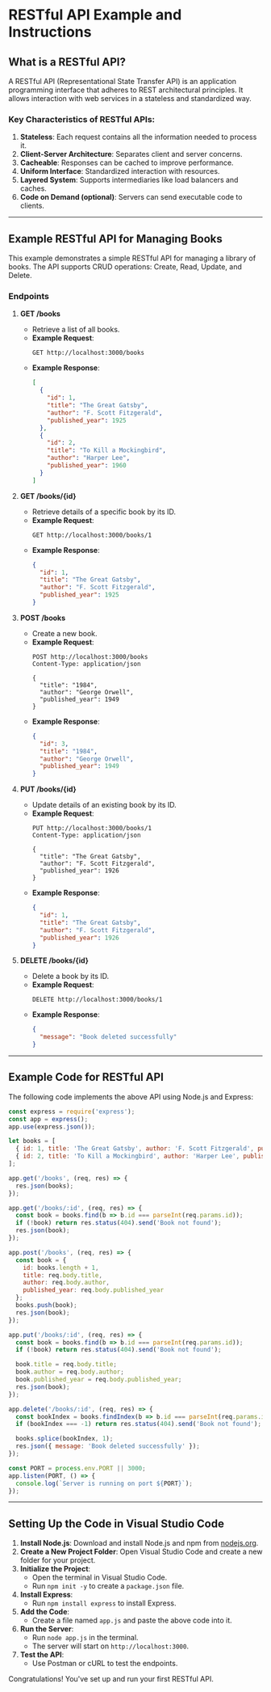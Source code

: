 # RESTful API Example and Instructions

## What is a RESTful API?

A RESTful API (Representational State Transfer API) is an application programming interface that adheres to REST architectural principles. It allows interaction with web services in a stateless and standardized way.

### Key Characteristics of RESTful APIs:
1. **Stateless**: Each request contains all the information needed to process it.
2. **Client-Server Architecture**: Separates client and server concerns.
3. **Cacheable**: Responses can be cached to improve performance.
4. **Uniform Interface**: Standardized interaction with resources.
5. **Layered System**: Supports intermediaries like load balancers and caches.
6. **Code on Demand (optional)**: Servers can send executable code to clients.

---

## Example RESTful API for Managing Books

This example demonstrates a simple RESTful API for managing a library of books. The API supports CRUD operations: Create, Read, Update, and Delete.

### Endpoints

1. **GET /books**
   - Retrieve a list of all books.
   - **Example Request**:  
     ```http
     GET http://localhost:3000/books
     ```
   - **Example Response**:  
     ```json
     [
       {
         "id": 1,
         "title": "The Great Gatsby",
         "author": "F. Scott Fitzgerald",
         "published_year": 1925
       },
       {
         "id": 2,
         "title": "To Kill a Mockingbird",
         "author": "Harper Lee",
         "published_year": 1960
       }
     ]
     ```

2. **GET /books/{id}**
   - Retrieve details of a specific book by its ID.
   - **Example Request**:  
     ```http
     GET http://localhost:3000/books/1
     ```
   - **Example Response**:  
     ```json
     {
       "id": 1,
       "title": "The Great Gatsby",
       "author": "F. Scott Fitzgerald",
       "published_year": 1925
     }
     ```

3. **POST /books**
   - Create a new book.
   - **Example Request**:  
     ```http
     POST http://localhost:3000/books
     Content-Type: application/json

     {
       "title": "1984",
       "author": "George Orwell",
       "published_year": 1949
     }
     ```
   - **Example Response**:  
     ```json
     {
       "id": 3,
       "title": "1984",
       "author": "George Orwell",
       "published_year": 1949
     }
     ```

4. **PUT /books/{id}**
   - Update details of an existing book by its ID.
   - **Example Request**:  
     ```http
     PUT http://localhost:3000/books/1
     Content-Type: application/json

     {
       "title": "The Great Gatsby",
       "author": "F. Scott Fitzgerald",
       "published_year": 1926
     }
     ```
   - **Example Response**:  
     ```json
     {
       "id": 1,
       "title": "The Great Gatsby",
       "author": "F. Scott Fitzgerald",
       "published_year": 1926
     }
     ```

5. **DELETE /books/{id}**
   - Delete a book by its ID.
   - **Example Request**:  
     ```http
     DELETE http://localhost:3000/books/1
     ```
   - **Example Response**:  
     ```json
     {
       "message": "Book deleted successfully"
     }
     ```

---

## Example Code for RESTful API

The following code implements the above API using Node.js and Express:

```javascript name=app.js
const express = require('express');
const app = express();
app.use(express.json());

let books = [
  { id: 1, title: 'The Great Gatsby', author: 'F. Scott Fitzgerald', published_year: 1925 },
  { id: 2, title: 'To Kill a Mockingbird', author: 'Harper Lee', published_year: 1960 }
];

app.get('/books', (req, res) => {
  res.json(books);
});

app.get('/books/:id', (req, res) => {
  const book = books.find(b => b.id === parseInt(req.params.id));
  if (!book) return res.status(404).send('Book not found');
  res.json(book);
});

app.post('/books', (req, res) => {
  const book = {
    id: books.length + 1,
    title: req.body.title,
    author: req.body.author,
    published_year: req.body.published_year
  };
  books.push(book);
  res.json(book);
});

app.put('/books/:id', (req, res) => {
  const book = books.find(b => b.id === parseInt(req.params.id));
  if (!book) return res.status(404).send('Book not found');

  book.title = req.body.title;
  book.author = req.body.author;
  book.published_year = req.body.published_year;
  res.json(book);
});

app.delete('/books/:id', (req, res) => {
  const bookIndex = books.findIndex(b => b.id === parseInt(req.params.id));
  if (bookIndex === -1) return res.status(404).send('Book not found');

  books.splice(bookIndex, 1);
  res.json({ message: 'Book deleted successfully' });
});

const PORT = process.env.PORT || 3000;
app.listen(PORT, () => {
  console.log(`Server is running on port ${PORT}`);
});
```

---

## Setting Up the Code in Visual Studio Code

1. **Install Node.js**: Download and install Node.js and npm from [nodejs.org](https://nodejs.org/).
2. **Create a New Project Folder**: Open Visual Studio Code and create a new folder for your project.
3. **Initialize the Project**:
   - Open the terminal in Visual Studio Code.
   - Run `npm init -y` to create a `package.json` file.
4. **Install Express**:
   - Run `npm install express` to install Express.
5. **Add the Code**:
   - Create a file named `app.js` and paste the above code into it.
6. **Run the Server**:
   - Run `node app.js` in the terminal.
   - The server will start on `http://localhost:3000`.
7. **Test the API**:
   - Use Postman or cURL to test the endpoints.

Congratulations! You've set up and run your first RESTful API.